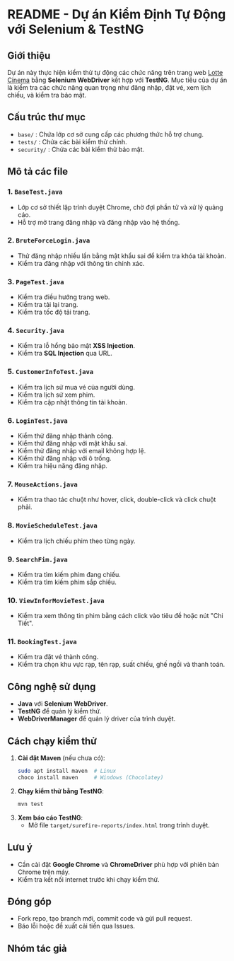 # README - Dự án Kiểm Định Tự Động với Selenium & TestNG

## Giới thiệu
Dự án này thực hiện kiểm thử tự động các chức năng trên trang web [Lotte Cinema](https://www.lottecinemavn.com) bằng **Selenium WebDriver** kết hợp với **TestNG**. Mục tiêu của dự án là kiểm tra các chức năng quan trọng như đăng nhập, đặt vé, xem lịch chiếu, và kiểm tra bảo mật.

## Cấu trúc thư mục
- `base/` : Chứa lớp cơ sở cung cấp các phương thức hỗ trợ chung.
- `tests/` : Chứa các bài kiểm thử chính.
- `security/` : Chứa các bài kiểm thử bảo mật.

## Mô tả các file
### 1. `BaseTest.java`
- Lớp cơ sở thiết lập trình duyệt Chrome, chờ đợi phần tử và xử lý quảng cáo.
- Hỗ trợ mở trang đăng nhập và đăng nhập vào hệ thống.

### 2. `BruteForceLogin.java`
- Thử đăng nhập nhiều lần bằng mật khẩu sai để kiểm tra khóa tài khoản.
- Kiểm tra đăng nhập với thông tin chính xác.

### 3. `PageTest.java`
- Kiểm tra điều hướng trang web.
- Kiểm tra tải lại trang.
- Kiểm tra tốc độ tải trang.

### 4. `Security.java`
- Kiểm tra lỗ hổng bảo mật **XSS Injection**.
- Kiểm tra **SQL Injection** qua URL.

### 5. `CustomerInfoTest.java`
- Kiểm tra lịch sử mua vé của người dùng.
- Kiểm tra lịch sử xem phim.
- Kiểm tra cập nhật thông tin tài khoản.

### 6. `LoginTest.java`
- Kiểm thử đăng nhập thành công.
- Kiểm thử đăng nhập với mật khẩu sai.
- Kiểm thử đăng nhập với email không hợp lệ.
- Kiểm thử đăng nhập với ô trống.
- Kiểm tra hiệu năng đăng nhập.

### 7. `MouseActions.java`
- Kiểm tra thao tác chuột như hover, click, double-click và click chuột phải.

### 8. `MovieScheduleTest.java`
- Kiểm tra lịch chiếu phim theo từng ngày.

### 9. `SearchFim.java`
- Kiểm tra tìm kiếm phim đang chiếu.
- Kiểm tra tìm kiếm phim sắp chiếu.

### 10. `ViewInforMovieTest.java`
- Kiểm tra xem thông tin phim bằng cách click vào tiêu đề hoặc nút "Chi Tiết".

### 11. `BookingTest.java`
- Kiểm tra đặt vé thành công.
- Kiểm tra chọn khu vực rạp, tên rạp, suất chiếu, ghế ngồi và thanh toán.

## Công nghệ sử dụng
- **Java** với **Selenium WebDriver**.
- **TestNG** để quản lý kiểm thử.
- **WebDriverManager** để quản lý driver của trình duyệt.

## Cách chạy kiểm thử
1. **Cài đặt Maven** (nếu chưa có):
   ```bash
   sudo apt install maven  # Linux
   choco install maven     # Windows (Chocolatey)
   ```
2. **Chạy kiểm thử bằng TestNG**:
   ```bash
   mvn test
   ```
3. **Xem báo cáo TestNG**:
   - Mở file `target/surefire-reports/index.html` trong trình duyệt.

## Lưu ý
- Cần cài đặt **Google Chrome** và **ChromeDriver** phù hợp với phiên bản Chrome trên máy.
- Kiểm tra kết nối internet trước khi chạy kiểm thử.

## Đóng góp
- Fork repo, tạo branch mới, commit code và gửi pull request.
- Báo lỗi hoặc đề xuất cải tiến qua Issues.

## Nhóm tác giả


